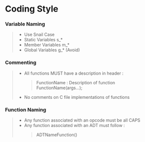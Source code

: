 # Coding Style

### Variable Naming

> - Use Snail Case
> - Static Variables s\_\*
> - Member Variables m\_\*
> - Global Variables g\_\* (Avoid)

### Commenting

> - All functions MUST have a description in header :
>   > FunctionName : Description of function  
>   >  FunctionName(args...);
> - No comments on C file implementations of functions

### Function Naming

> - Any function associated with an opcode must be all CAPS
> - Any function associated with an ADT must follow :
>   > ADTNameFunction()
